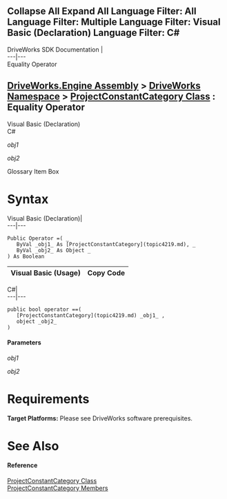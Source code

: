Collapse All Expand All Language Filter: All  Language Filter: Multiple  Language Filter: Visual Basic (Declaration) Language Filter: C#  
---  
DriveWorks SDK Documentation  |   
---|---  
Equality Operator   
  
[DriveWorks.Engine Assembly](topic2156.md) > [DriveWorks Namespace](topic2159.md) > [ProjectConstantCategory Class](topic4219.md) : Equality Operator  
---  
  
Visual Basic (Declaration)    
C# 

_obj1_
    

_obj2_
    

Glossary Item Box

# Syntax

Visual Basic (Declaration)|   
---|---  
      
    
    Public Operator =( _
       ByVal _obj1_ As [ProjectConstantCategory](topic4219.md), _
       ByVal _obj2_ As Object _
    ) As Boolean  
  
Visual Basic (Usage)| Copy Code  
---|---  
  

C#|   
---|---  
      
    
    public bool operator ==( 
       [ProjectConstantCategory](topic4219.md) _obj1_ ,
       object _obj2_
    )  
  
#### Parameters

 _obj1_
    
_obj2_
    

# Requirements

**Target Platforms:** Please see DriveWorks software prerequisites.

# See Also

#### Reference

[ProjectConstantCategory Class](topic4219.md)   
[ProjectConstantCategory Members](topic4220.md)


